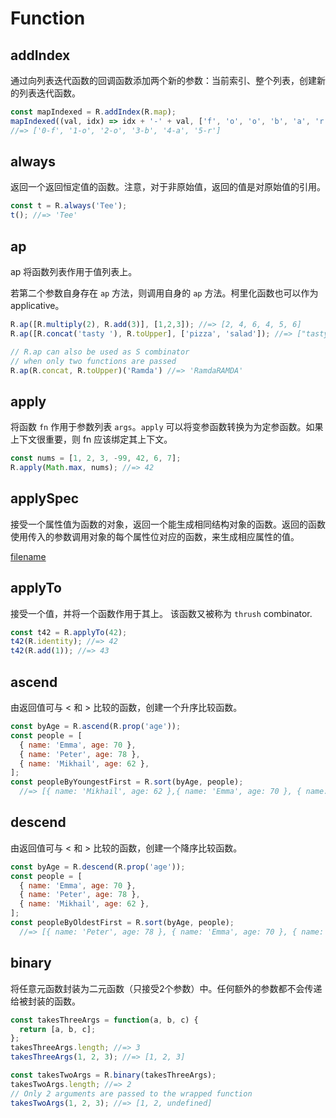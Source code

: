 # Function

## addIndex

通过向列表迭代函数的回调函数添加两个新的参数：当前索引、整个列表，创建新的列表迭代函数。

```js
const mapIndexed = R.addIndex(R.map);
mapIndexed((val, idx) => idx + '-' + val, ['f', 'o', 'o', 'b', 'a', 'r']);
//=> ['0-f', '1-o', '2-o', '3-b', '4-a', '5-r']
```

## always

返回一个返回恒定值的函数。注意，对于非原始值，返回的值是对原始值的引用。

```js
const t = R.always('Tee');
t(); //=> 'Tee'
```

## ap

ap 将函数列表作用于值列表上。

若第二个参数自身存在 `ap` 方法，则调用自身的 `ap` 方法。柯里化函数也可以作为 applicative。

```js
R.ap([R.multiply(2), R.add(3)], [1,2,3]); //=> [2, 4, 6, 4, 5, 6]
R.ap([R.concat('tasty '), R.toUpper], ['pizza', 'salad']); //=> ["tasty pizza", "tasty salad", "PIZZA", "SALAD"]

// R.ap can also be used as S combinator
// when only two functions are passed
R.ap(R.concat, R.toUpper)('Ramda') //=> 'RamdaRAMDA'
```

## apply

将函数 `fn` 作用于参数列表 `args`。`apply` 可以将变参函数转换为为定参函数。如果上下文很重要，则 fn 应该绑定其上下文。

```js
const nums = [1, 2, 3, -99, 42, 6, 7];
R.apply(Math.max, nums); //=> 42
```

## applySpec

接受一个属性值为函数的对象，返回一个能生成相同结构对象的函数。返回的函数使用传入的参数调用对象的每个属性位对应的函数，来生成相应属性的值。

[filename](code/function/applySpec.js ':include :type=code :fragment=demo')

## applyTo

接受一个值，并将一个函数作用于其上。
该函数又被称为 `thrush` combinator.

```js
const t42 = R.applyTo(42);
t42(R.identity); //=> 42
t42(R.add(1)); //=> 43
```

## ascend

由返回值可与 < 和 > 比较的函数，创建一个升序比较函数。

```js
const byAge = R.ascend(R.prop('age'));
const people = [
  { name: 'Emma', age: 70 },
  { name: 'Peter', age: 78 },
  { name: 'Mikhail', age: 62 },
];
const peopleByYoungestFirst = R.sort(byAge, people);
  //=> [{ name: 'Mikhail', age: 62 },{ name: 'Emma', age: 70 }, { name: 'Peter', age: 78 }]
```

## descend

由返回值可与 < 和 > 比较的函数，创建一个降序比较函数。

```js
const byAge = R.descend(R.prop('age'));
const people = [
  { name: 'Emma', age: 70 },
  { name: 'Peter', age: 78 },
  { name: 'Mikhail', age: 62 },
];
const peopleByOldestFirst = R.sort(byAge, people);
  //=> [{ name: 'Peter', age: 78 }, { name: 'Emma', age: 70 }, { name: 'Mikhail', age: 62 }]
```

## binary

将任意元函数封装为二元函数（只接受2个参数）中。任何额外的参数都不会传递给被封装的函数。

```js
const takesThreeArgs = function(a, b, c) {
  return [a, b, c];
};
takesThreeArgs.length; //=> 3
takesThreeArgs(1, 2, 3); //=> [1, 2, 3]

const takesTwoArgs = R.binary(takesThreeArgs);
takesTwoArgs.length; //=> 2
// Only 2 arguments are passed to the wrapped function
takesTwoArgs(1, 2, 3); //=> [1, 2, undefined]
```

